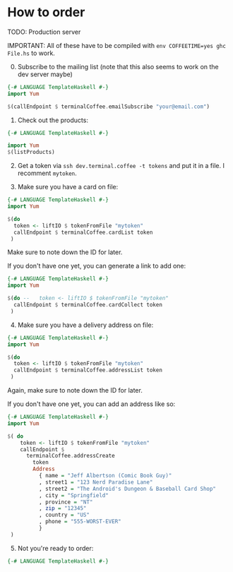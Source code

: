 # How to order

TODO: Production server

IMPORTANT: All of these have to be compiled with `env COFFEETIME=yes ghc File.hs` to work.

0. Subscribe to the mailing list (note that this also seems to work on the dev server maybe)

```haskell
{-# LANGUAGE TemplateHaskell #-}
import Yum

$(callEndpoint $ terminalCoffee.emailSubscribe "your@email.com")
```

1. Check out the products:

```haskell
{-# LANGUAGE TemplateHaskell #-}

import Yum
$(listProducts)
```

2. Get a token via `ssh dev.terminal.coffee -t tokens` and put it in a file. I recomment `mytoken`.

3. Make sure you have a card on file:

```haskell
{-# LANGUAGE TemplateHaskell #-}
import Yum

$(do
  token <- liftIO $ tokenFromFile "mytoken"
  callEndpoint $ terminalCoffee.cardList token
 )
```

Make sure to note down the ID for later.

If you don't have one yet, you can generate a link to add one:

```haskell
{-# LANGUAGE TemplateHaskell #-}
import Yum

$(do --   token <- liftIO $ tokenFromFile "mytoken"
  callEndpoint $ terminalCoffee.cardCollect token
 )
```

4. Make sure you have a delivery address on file:

```haskell
{-# LANGUAGE TemplateHaskell #-}
import Yum

$(do
  token <- liftIO $ tokenFromFile "mytoken"
  callEndpoint $ terminalCoffee.addressList token
 )
```

Again, make sure to note down the ID for later.

If you don't have one yet, you can add an address like so:

```haskell
{-# LANGUAGE TemplateHaskell #-}
import Yum

$( do
    token <- liftIO $ tokenFromFile "mytoken"
    callEndpoint $
      terminalCoffee.addressCreate
        token
        Address
          { name = "Jeff Albertson (Comic Book Guy)"
          , street1 = "123 Nerd Paradise Lane"
          , street2 = "The Android's Dungeon & Baseball Card Shop"
          , city = "Springfield"
          , province = "NT"
          , zip = "12345"
          , country = "US"
          , phone = "555-WORST-EVER"
          }
 )
```


5. Not you're ready to order:

```haskell
{-# LANGUAGE TemplateHaskell #-}
